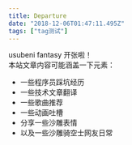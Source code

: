 ```yaml
---
title: Departure
date: "2018-12-06T01:47:11.495Z"
tags: ["tag测试"]
---
```

usubeni fantasy 开张啦！  
本站文章内容可能涵盖一下元素：
- 一些程序员踩坑经历
- 一些技术文章翻译
- 一些歌曲推荐
- 一些动画吐槽
- 分享一些沙雕表情
- 以及一些沙雕骑空士网友日常
